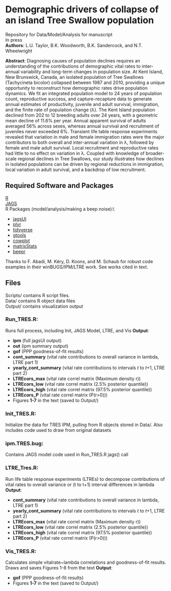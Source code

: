 # Demographic drivers of collapse of an island Tree Swallow population

Repository for Data/Model/Analysis for manuscript\
In press\
**Authors**: L.U. Taylor, B.K. Woodworth, B.K. Sandercock, and N.T. Wheelwright

**Abstract**:
Diagnosing causes of population declines requires an understanding of the contributions of demographic vital rates to inter-annual variability and long-term changes in population size. At Kent Island, New Brunswick, Canada, an isolated population of Tree Swallows (Tachycineta bicolor) collapsed between 1987 and 2010, providing a unique opportunity to reconstruct how demographic rates drive population dynamics. We fit an integrated population model to 24 years of population count, reproductive success, and capture-recapture data to generate annual estimates of productivity, juvenile and adult survival, immigration, and the finite rate of population change (λ). The Kent Island population declined from 202 to 12 breeding adults over 24 years, with a geometric mean decline of 11.6% per year. Annual apparent survival of adults averaged 56% across sexes, whereas annual survival and recruitment of juveniles never exceeded 6%. Transient life table response experiments revealed that variation in male and female immigration rates were the major contributors to both overall and inter-annual variation in λ, followed by female and male adult survival. Local recruitment and reproductive rates had little to no effect on variation in λ. Coupled with knowledge of broader-scale regional declines in Tree Swallows, our study illustrates how declines in isolated populations can be driven by regional reductions in immigration, local variation in adult survival, and a backdrop of low recruitment.

## Required Software and Packages
[R](https://www.r-project.org/)\
[JAGS](http://mcmc-jags.sourceforge.net/)\
R Packages (model/analysis/making a beep noise):\
* [jagsUI](https://cran.r-project.org/web/packages/jagsUI/index.html)
* [plyr](https://cran.r-project.org/web/packages/plyr/index.html)
* [tidyverse](https://cran.r-project.org/web/packages/tidyverse/index.html)
* [gtools](https://cran.r-project.org/web/packages/gtools/index.html)
* [cowplot](https://cran.r-project.org/web/packages/cowplot/index.html)
* [matrixStats](https://cran.r-project.org/web/packages/matrixStats/index.html)
* [beepr](https://cran.r-project.org/web/packages/beepr/index.html)

Thanks to F. Abadi, M. Kéry, D. Koons, and M. Schaub for robust code examples in their winBUGS/IPM/LTRE work. See works cited in text.

## Files
Scripts/ contains R script files.\
Data/ contains R object data files\
Output/ contains visualization output

### **Run_TRES.R**:
Runs full process, including Init, JAGS Model, LTRE, and Vis
**Output**:
* **ipm** 	 (full jagsUI output)
* **out** 	 (ipm summary output)
* **gof** 	 (PPP goodness-of-fit results)
* **cont_summary** (vital rate contributions to overall variance in lambda, LTRE part 1)
* **yearly_cont_summary** (vital rate contributions to intervals *t* to *t*+1, LTRE part 2)
* **LTREcors_max**  (vital rate correl matrix (Maximum density r))
* **LTREcors_low**  (vital rate correl matrix (2.5% posterior quantile))
* **LTREcors_high** (vital rate correl matrix (97.5% posterior quantile))
* **LTREcors_P**    (vital rate correl matrix (P(r>0))) 
* Figures **1-7** in the text (saved to Output/)

### **Init_TRES.R**:
Initialize the data for TRES IPM, pulling from R objects stored in Data/. Also includes code used to draw from original datasets

### **ipm.TRES.bug**:
Contains JAGS model code used in Run_TRES.R jags() call

### **LTRE_Tres.R**:
Run life table response experiments (LTREs) to decompose contributions of vital rates to overall variance or (t to t+1) interval differences in lambda
**Output**:
* **cont_summary** (vital rate contributions to overall variance in lambda, LTRE part 1)
* **yearly_cont_summary** (vital rate contributions to intervals *t* to *t*+1, LTRE part 2)
* **LTREcors_max**  (vital rate correl matrix (Maximum density r))
* **LTREcors_low**  (vital rate correl matrix (2.5% posterior quantile))
* **LTREcors_high** (vital rate correl matrix (97.5% posterior quantile))
* **LTREcors_P**    (vital rate correl matrix (P(r>0))) 

### **Vis_TRES.R**:
Calculates simple vitalrate~lambda correlations and goodness-of-fit results. Draws and saves Figures 1-8 from the text
**Output**:
* **gof** 	 (PPP goodness-of-fit results)
* Figures **1-7** in the text (saved to Output/)